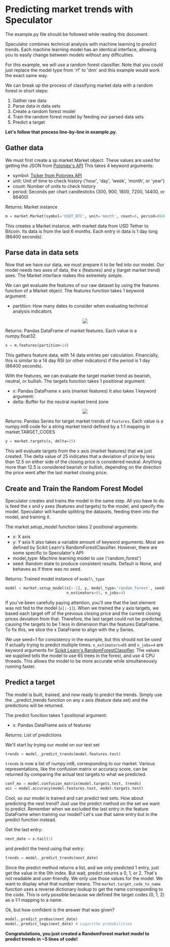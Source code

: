 # Predicting market trends with Speculator
The example.py file should be followed while reading this document.

Speculator combines technical analysis with machine learning to predict trends.
Each machine learning model has an identical interface, allowing you to easily
change between models without any difficulties.

For this example, we will use a random forest classifier.  Note that you could just
replace the model type from 'rf' to 'dnn' and this example would work the exact same way.

We can break up the process of classifying market data with a random forest in short steps:
1. Gather raw data
2. Parse data in data sets
3. Create a random forest model
4. Train the random forest model by feeding our parsed data sets
5. Predict a target

**Let's follow that process line-by-line in example.py.**

## Gather data
We must first create a sp.market.Market object.  These values are used for getting the JSON from [Poloniex's API](https://poloniex.com/support/api/)
This takes 4 keyword arguments:
* symbol: [Ticker from Poloniex API](https://poloniex.com/public?command=returnTicker)
* unit: Unit of time to check history ('hour', 'day', 'week', 'month', or 'year')
* count: Number of units to check history
* period: Seconds per chart candlesticks (300, 900, 1800, 7200, 14400, or 86400)

Returns: Market instance
``` python
m = market.Market(symbol='USDT_BTC', unit='month', count=6, period=86400)
```
This creates a Market instance, with market data from USD Tether to Bitcoin.
Its data is from the last 6 months.  Each entry in data is 1 day long (86400 seconds).

## Parse data in data sets
Now that we have our data, we must prepare it to be fed into our model.
Our model needs two axes of data, the x (features) and y (target market trend) axes.
The Market interface makes this extremely simple.

We can get evaluate the features of our raw dataset by using the features function of a Market object.
The features function takes 1 keyword argument:
* partition: How many dates to consider when evaluating technical analysis indicators
<p align="center">
  <img src="http://i.cubeupload.com/osMGQ1.png">
</p>

Returns: Pandas DataFrame of market features.  Each value is a numpy.float32.
``` python
x = m.features(partition=14)
```
This gathers feature data, with 14 data entries per calculation.
Financially, this is similar to a 14 day RSI (or other indicators) if the period is 1 day (86400 seconds).

With the features, we can evaluate the target market trend as bearish, neutral, or bullish.
The targets function takes 1 positional argument:
* x: Pandas DataFrame x axis (market features)
It also takes 1 keyword argument:
* delta: Buffer for the neutral market trend zone
<p align="center">
  <img src="https://i.cubeupload.com/K74Iur.png">
</p>

Returns: Pandas Series for target market trends of `features`.  Each value is a numpy.int8 code for a string market trend defined by a 1:1 mapping in market.TARGET\_CODES
``` python
y = market.targets(x, delta=25)
```
This will evaluate targets from the x axis (market features) that we just created.
The delta value of 25 indicates that a deviation of price by less than 12.5 on either side of the closing price is considered neutral.  Anything more than 12.5 is considered bearish or bullish, depending on the direction the price went after the last market closing price.

## Create and Train the Random Forest Model
Speculator creates and trains the model in the same step.
All you have to do is feed the x and y axes (features and targets) to the model, and specify the model.
Speculator will handle splitting the datasets, feeding them into the model, and training it.

The market.setup\_model function takes 2 positional arguments:
* x: X axis
* y: Y axis
It also takes a variable amount of keyword arguments.  Most are defined by Scikit Learn's RandomForestClassifier.
However, there are some specific to Speculator's API:
* model\_type: Machine learning model to use ('random\_forest')
* seed: Random state to produce consistent results.  Default is None, and behaves as if there was no seed.

Returns: Trained model instance of `model\_type`
``` python
model = market.setup_model(x[:-1], y, model_type='random_forest', seed=1,
                           n_estimators=65, n_jobs=4)
```
If you've been carefully paying attention, you'll see that the last element was not fed to the model (`x[:-1]`).
When we trained the y axis targets, we based each target off of the previous closing price and the current closing prices deviation from that.
Therefore, the last target could not be predicted, causing the targets to be 1 less in dimension than the features DataFrame.
To fix this, we slice the x DataFrame to align with the y Series.

We use seed=1 for consistency in the example, but this should not be used if actually trying to predict multiple times.
`n_estimators=65` and `n_jobs=4` are keyword arguments for [Scikit Learn's RandomForestClassifier](http://scikit-learn.org/stable/modules/generated/sklearn.ensemble.RandomForestClassifier.html).  The values we supplied tells the model to use 65 trees in the forest, and use 4 CPU threads.  This allows the model to be more accurate while simultaneously running faster.

## Predict a target
The model is built, trained, and now ready to predict the trends.  Simply use the .\_predict\_trends function on any x axis (feature data set) and the predictions will be returned.

The predict function takes 1 positional argument:
* x: Pandas DataFrame axis of features

Returns: List of predictions

We'll start by trying our model on our test set
``` python
trends = model._predict_trends(model.features.test)
```
`trends` is now a list of numpy.int8, corresponding to our market.
Various representations, like the confusion matrix or accuracy score, can be returned by comparing the actual test targets to what we predicted.
``` python
conf_mx = model.confusion_matrix(model.targets.test, trends)
acc = model.accuracy(model.features.test, model.targets.test)
```

Cool, so our model is trained and can predict test sets.  How about predicting the next trend?
Just use the predict method on the set we want to predict.
Remember when we excluded the last entry in the feature DataFrame when training our model?
Let's use that same entry but in the predict function instead.

Get the last entry:
``` python
next_date = x.tail(1)
```
and predict the trend using that entry:
``` python
trends = model._predict_trends(next_date)
```
Since the predict method returns a list, and we only predicted 1 entry, just get the value in the 0th index.
But wait, predict returns a 0, 1, or 2.  That's not readable and user-friendly.  We only use those values for the model.  We want to display what that number means.
The `market.target_code_to_name` function uses a reverse dictionary lookup to get the name corresponding to the code.  This is only possible because we defined the target codes (0, 1, 2) as a 1:1 mapping to a name.

Ok, but how confident is the answer that was given?
``` python
model._predict_probas(next_date)
model._predict_logs(next_date) # Logarithm probabilities
```

**Congratulations, you just created a RandomForest market model to predict trends in ~5 lines of code!**

